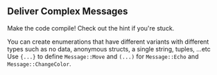 ﻿## Deliver Complex Messages

Make the code compile! Check out the hint if you're stuck.

<div class="hint">You can create enumerations that have different variants with different types
such as no data, anonymous structs, a single string, tuples, ...etc</div>

<div class="hint">
Use <code>{...}</code> to define <code>Message::Move</code> and <code>(...)</code> for <code>Message::Echo</code> and <code>Message::ChangeColor</code>.
</div>


